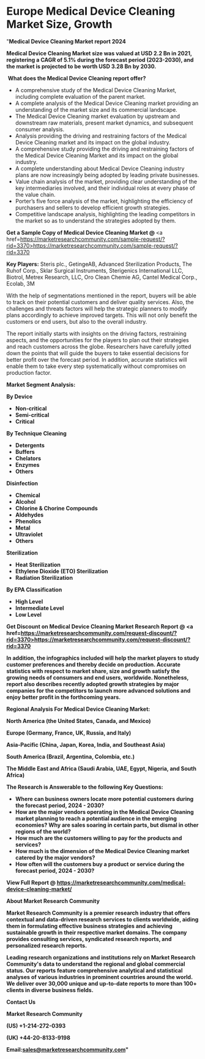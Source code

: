 # Europe Medical Device Cleaning Market Size, Growth
"<strong>Medical Device Cleaning Market report 2024</strong>

<strong>Medical Device Cleaning Market size was valued at USD 2.2 Bn in 2021, registering a CAGR of 5.1% during the forecast period (2023-2030), and the market is projected to be worth USD 3.28 Bn by 2030.</strong>

 <strong><b>What does the Medical Device Cleaning report offer?</b></strong>
<ul>
  <li>A comprehensive study of the Medical Device Cleaning Market, including complete evaluation of the parent market.</li>
  <li>A complete analysis of the Medical Device Cleaning market providing an understanding of the market size and its commercial landscape.</li>
  <li>The Medical Device Cleaning market evaluation by upstream and downstream raw materials, present market dynamics, and subsequent consumer analysis.</li>
  <li>Analysis providing the driving and restraining factors of the Medical Device Cleaning market and its impact on the global industry.</li>
  <li>A comprehensive study providing the driving and restraining factors of the Medical Device Cleaning Market and its impact on the global industry.</li>
  <li>A complete understanding about Medical Device Cleaning industry plans are now increasingly being adopted by leading private businesses.</li>
  <li>Value chain analysis of the market, providing clear understanding of the key intermediaries involved, and their individual roles at every phase of the value chain.</li>
  <li>Porter’s five force analysis of the market, highlighting the efficiency of purchasers and sellers to develop efficient growth strategies.</li>
  <li>Competitive landscape analysis, highlighting the leading competitors in the market so as to understand the strategies adopted by them.</li>
</ul>

<strong>Get a Sample Copy of Medical Device Cleaning Market @ </strong><a href=https://marketresearchcommunity.com/sample-request/?rid=3370><u>https://marketresearchcommunity.com/sample-request/?rid=3370</u></a>

<strong>Key Players:</strong> 
Steris plc., GetingeAB, Advanced Sterilization Products, The Ruhof Corp., Sklar Surgical Instruments, Sterigenics International LLC, Biotrol, Metrex Research, LLC, Oro Clean Chemie AG, Cantel Medical Corp., Ecolab, 3M

With the help of segmentations mentioned in the report, buyers will be able to track on their potential customers and deliver quality services. Also, the challenges and threats factors will help the strategic planners to modify plans accordingly to achieve improved targets. This will not only benefit the customers or end users, but also to the overall industry.

The report initially starts with insights on the driving factors, restraining aspects, and the opportunities for the players to plan out their strategies and reach customers across the globe. Researchers have carefully jotted down the points that will guide the buyers to take essential decisions for better profit over the forecast period. In addition, accurate statistics will enable them to take every step systematically without compromises on production factor.

<strong>Market Segment Analysis:</strong>


<strong><strong>By Device </strong></h4>
<ul>
 	<li>Non-critical</li>
 	<li>Semi-critical</li>
 	<li>Critical</li>
</ul>
<strong><strong>By Technique </strong></h4>
Cleaning
<ul>
 	<li>Detergents</li>
 	<li>Buffers</li>
 	<li>Chelators</li>
 	<li>Enzymes</li>
 	<li>Others</li>
</ul>
Disinfection
<ul>
 	<li>Chemical</li>
 	<li>Alcohol</li>
 	<li>Chlorine &amp; Chorine Compounds</li>
 	<li>Aldehydes</li>
 	<li>Phenolics</li>
 	<li>Metal</li>
 	<li>Ultraviolet</li>
 	<li>Others</li>
</ul>
Sterilization
<ul>
 	<li>Heat Sterilization</li>
 	<li>Ethylene Dioxide (ETO) Sterilization</li>
 	<li>Radiation Sterilization</li>
</ul>
<strong><strong>By EPA Classification </strong></h4>
<ul>
 	<li>High Level</li>
 	<li>Intermediate Level</li>
 	<li>Low Level</li>
</ul>

<strong>Get Discount on Medical Device Cleaning Market Research Report @ </b></strong><a href=https://marketresearchcommunity.com/request-discount/?rid=3370><u>https://marketresearchcommunity.com/request-discount/?rid=3370</u></a>

In addition, the infographics included will help the market players to study customer preferences and thereby decide on production. Accurate statistics with respect to market share, size and growth satisfy the growing needs of consumers and end users, worldwide. Nonetheless, report also describes recently adopted growth strategies by major companies for the competitors to launch more advanced solutions and enjoy better profit in the forthcoming years.

<strong>Regional Analysis For Medical Device Cleaning Market:</strong>

<strong>North America</strong> (the United States, Canada, and Mexico)

<strong>Europe</strong> (Germany, France, UK, Russia, and Italy)

<strong>Asia-Pacific</strong> (China, Japan, Korea, India, and Southeast Asia)

<strong>South America</strong> (Brazil, Argentina, Colombia, etc.)

<strong>The Middle East and Africa</strong> (Saudi Arabia, UAE, Egypt, Nigeria, and South Africa)

<strong>The Research is Answerable to the following Key Questions:</strong>
<ul>
 	<li>Where can business owners locate more potential customers during the forecast period, 2024 - 2030?</li>
 	<li>How are the major vendors operating in the Medical Device Cleaning market planning to reach a potential audience in the emerging economies? Why are sales soaring in certain parts, but dismal in other regions of the world?</li>
 	<li>How much are the customers willing to pay for the products and services?</li>
 	<li>How much is the dimension of the Medical Device Cleaning market catered by the major vendors?</li>
 	<li>How often will the customers buy a product or service during the forecast period, 2024 - 2030?</li>
</ul>

<strong>View Full Report @</strong> <a href=https://marketresearchcommunity.com/medical-device-cleaning-market/>https://marketresearchcommunity.com/medical-device-cleaning-market/</a>

<strong>About Market Research Community</strong>

Market Research Community is a premier research industry that offers contextual and data-driven research services to clients worldwide, aiding them in formulating effective business strategies and achieving sustainable growth in their respective market domains. The company provides consulting services, syndicated research reports, and personalized research reports.

Leading research organizations and institutions rely on Market Research Community's data to understand the regional and global commercial status. Our reports feature comprehensive analytical and statistical analyses of various industries in prominent countries around the world. We deliver over 30,000 unique and up-to-date reports to more than 100+ clients in diverse business fields.

<strong>Contact Us</strong>

<strong>Market Research Community</strong>

(US) +1-214-272-0393

(UK) +44-20-8133-9198

<strong>Email:</strong>sales@marketresearchcommunity.com"
